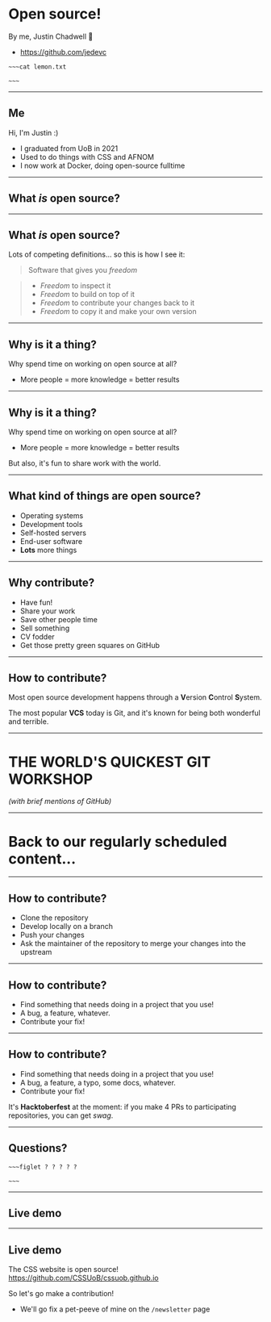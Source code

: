 # Open source!

By me, Justin Chadwell 🎉

- <https://github.com/jedevc>

```
~~~cat lemon.txt

~~~
```

---

## Me

Hi, I'm Justin :)

- I graduated from UoB in 2021
- Used to do things with CSS and AFNOM
- I now work at Docker, doing open-source fulltime

---

## What *is* open source?

---

## What *is* open source?

Lots of competing definitions... so this is how I see it:

> Software that gives you *freedom*

> - *Freedom* to inspect it
> - *Freedom* to build on top of it
> - *Freedom* to contribute your changes back to it
> - *Freedom* to copy it and make your own version

---

## Why is it a thing?

Why spend time on working on open source at all?

- More people = more knowledge = better results

---

## Why is it a thing?

Why spend time on working on open source at all?

- More people = more knowledge = better results

But also, it's fun to share work with the world.

---

## What kind of things are open source?

- Operating systems
- Development tools
- Self-hosted servers
- End-user software
- **Lots** more things

---

## Why contribute?

- Have fun!
- Share your work
- Save other people time
- Sell something
- CV fodder
- Get those pretty green squares on GitHub

---

## How to contribute?

Most open source development happens through a **V**ersion **C**ontrol **S**ystem.

The most popular **VCS** today is Git, and it's known for being both wonderful
and terrible.

---

# THE WORLD'S QUICKEST GIT WORKSHOP

*(with brief mentions of GitHub)*

---

# Back to our regularly scheduled content...

---

## How to contribute?

- Clone the repository
- Develop locally on a branch
- Push your changes
- Ask the maintainer of the repository to merge your changes into the upstream

---

## How to contribute?

- Find something that needs doing in a project that you use!
- A bug, a feature, whatever.
- Contribute your fix!

---

## How to contribute?

- Find something that needs doing in a project that you use!
- A bug, a feature, a typo, some docs, whatever.
- Contribute your fix!

It's **Hacktoberfest** at the moment: if you make 4 PRs to participating
repositories, you can get *swag*.

---


## Questions?

```
~~~figlet ? ? ? ? ?

~~~
```

---

## Live demo

---

## Live demo

The CSS website is open source! <https://github.com/CSSUoB/cssuob.github.io>

So let's go make a contribution!

- We'll go fix a pet-peeve of mine on the `/newsletter` page
